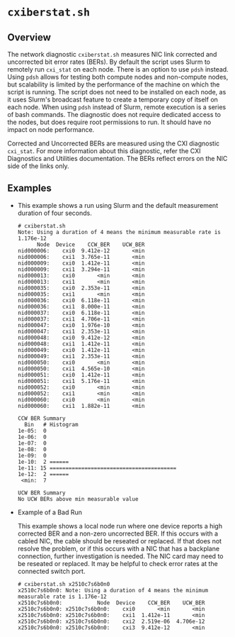 
# `cxiberstat.sh`

## Overview

The network diagnostic `cxiberstat.sh` measures NIC link corrected and
uncorrected bit error rates (BERs). By default the script uses Slurm to remotely
run `cxi_stat` on each node. There is an option to use `pdsh` instead. Using
`pdsh` allows for testing both compute nodes and non-compute nodes, but
scalability is limited by the performance of the machine on which the script is
running. The script does not need to be installed on each node, as it uses
Slurm's broadcast feature to create a temporary copy of itself on each
node. When using `pdsh` instead of Slurm, remote execution is a series of
bash commands. The diagnostic does not require dedicated access to the nodes,
but does require root permissions to run. It should have no impact on node
performance.

Corrected and Uncorrected BERs are measured using the CXI diagnostic
`cxi_stat`. For more information about this diagnostic, refer the CXI
Diagnostics and Utilities documentation. The BERs reflect errors on the NIC side
of the links only.

## Examples

- This example shows a run using Slurm and the default measurement duration of four seconds.

  ```screen
  # cxiberstat.sh
  Note: Using a duration of 4 means the minimum measurable rate is 1.176e-12
        Node  Device    CCW_BER    UCW_BER
  nid000006:    cxi0  9.412e-12       <min
  nid000006:    cxi1  3.765e-11       <min
  nid000009:    cxi0  1.412e-11       <min
  nid000009:    cxi1  3.294e-11       <min
  nid000013:    cxi0       <min       <min
  nid000013:    cxi1       <min       <min
  nid000035:    cxi0  2.353e-11       <min
  nid000035:    cxi1       <min       <min
  nid000036:    cxi0  6.118e-11       <min
  nid000036:    cxi1  8.000e-11       <min
  nid000037:    cxi0  6.118e-11       <min
  nid000037:    cxi1  4.706e-11       <min
  nid000047:    cxi0  1.976e-10       <min
  nid000047:    cxi1  2.353e-11       <min
  nid000048:    cxi0  9.412e-12       <min
  nid000048:    cxi1  1.412e-11       <min
  nid000049:    cxi0  1.412e-11       <min
  nid000049:    cxi1  2.353e-11       <min
  nid000050:    cxi0       <min       <min
  nid000050:    cxi1  4.565e-10       <min
  nid000051:    cxi0  1.412e-11       <min
  nid000051:    cxi1  5.176e-11       <min
  nid000052:    cxi0       <min       <min
  nid000052:    cxi1       <min       <min
  nid000060:    cxi0       <min       <min
  nid000060:    cxi1  1.882e-11       <min

  CCW BER Summary
    Bin   # Histogram
  1e-05:  0
  1e-06:  0
  1e-07:  0
  1e-08:  0
  1e-09:  0
  1e-10:  2 ======
  1e-11: 15 ========================================
  1e-12:  2 ======
   <min:  7

  UCW BER Summary
  No UCW BERs above min measurable value
  ```

- Example of a Bad Run

  This example shows a local node run where one device reports a high corrected
BER and a non-zero uncorrected BER. If this occurs with a cabled NIC, the cable
should be reseated or replaced. If that does not resolve the problem, or if this
occurs with a NIC that has a backplane connection, further investigation is
needed. The NIC card may need to be reseated or replaced. It may be helpful to
check error rates at the connected switch port.

  ```screen
  # cxiberstat.sh x2510c7s6b0n0
  x2510c7s6b0n0: Note: Using a duration of 4 means the minimum measurable rate is 1.176e-12
  x2510c7s6b0n0:           Node  Device    CCW_BER    UCW_BER
  x2510c7s6b0n0: x2510c7s6b0n0:    cxi0       <min       <min
  x2510c7s6b0n0: x2510c7s6b0n0:    cxi1  1.412e-11       <min
  x2510c7s6b0n0: x2510c7s6b0n0:    cxi2  2.519e-06  4.706e-12
  x2510c7s6b0n0: x2510c7s6b0n0:    cxi3  9.412e-12       <min
  ```
